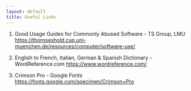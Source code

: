 ```yaml
---
layout: default
title: Useful Links
---
```


1. Good Usage Guides for Commonly Abused Software - TS Group, LMU
https://thornseshold.cup.uni-muenchen.de/resources/computer/software-use/

2. English to French, Italian, German & Spanish Dictionary - WordReference.com
https://www.wordreference.com/

3. Crimson Pro - Google Fonts
https://fonts.google.com/specimen/Crimson+Pro